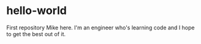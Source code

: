 # hello-world
First repository
Mike here. I'm an engineer who's learning code and I hope to get the best out of it.
